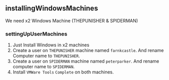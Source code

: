 ## installingWindowsMachines

We need x2 Windows Machine (THEPUNISHER & SPIDERMAN)
### settingUpUserMachines

1. Just Install Windows in x2 machines
2. Create a user on `THEPUNISHER` machine named `farnkcastle`. And rename Computer name to `THEPUNISHER`.
3. Create a user on `SPIDERMAN` machine named `peterparker`. And rename computer name to `SPIDERMAN`.
4. Install `VMWare Tools` `Complete` on both machines.